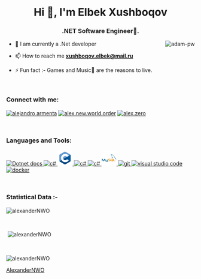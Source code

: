 <h1 align="center">Hi 👋, I'm Elbek Xushboqov</h1>
<h3 align="center"> .NET Software Engineer🌟.</h3>

<p><img align="right" src="https://github.com/Adam-pw/Adam-pw/blob/main/animation_500_kxa883sd.gif" alt="adam-pw" /></p>


- 🌱 I am currently a .Net developer

- 📫 How to reach me **xushboqov.elbek@mail.ru**

- ⚡ Fun fact :- Games and Music🎵 are the reasons to live.

<br>

<h3 align="left">Connect with me:</h3>
<p align="left">
  <a href="https://www.linkedin.com/in/elbek-khushboqoff-095779239/" target="blank"><img align="center"
      src="https://raw.githubusercontent.com/rahuldkjain/github-profile-readme-generator/master/src/images/icons/Social/linked-in-alt.svg"
      alt="alejandro armenta" height="30" width="40" /></a>
  <a href="https://www.instagram.com/khushboqof/" target="blank"><img align="center"
      src="https://raw.githubusercontent.com/rahuldkjain/github-profile-readme-generator/master/src/images/icons/Social/instagram.svg"
      alt="alex.new.world.order" height="30" width="40" /></a>
  <a href="https://t.me/khushboqoff" target="blank"><img align="center"
      src="https://upload.wikimedia.org/wikipedia/commons/thumb/8/82/Telegram_logo.svg/480px-Telegram_logo.svg.png"
      alt="alex.zero" height="30" width="40" /></a>
</p>

<br>

<h3 align="left">Languages and Tools:</h3>
<p align="left"> <a href="https://dotnet.microsoft.com/en-us//" target="_blank" rel="noreferrer"> <img
      src="https://upload.wikimedia.org/wikipedia/commons/thumb/7/7d/Microsoft_.NET_logo.svg/2048px-Microsoft_.NET_logo.svg.png"
      alt="Dotnet docs" width="40" height="40" /> </a> </a> <a href="https://dotnet.microsoft.com/en-us//" target="_blank" rel="noreferrer">
  <a href="https://learn.microsoft.com/en-us/dotnet/csharp/" target="_blank" rel="noreferrer">
    <img src="https://cdn.cdnlogo.com/logos/c/27/c.svg"
      alt="c#" width="40" height="40" /> </a> <a href="https://learn.microsoft.com/en-us/dotnet/csharp/" target="_blank"
  <a href="https://www.learn-c.org/" target="_blank" rel="noreferrer">
    <img src="https://raw.githubusercontent.com/github/explore/f3e22f0dca2be955676bc70d6214b95b13354ee8/topics/c/c.png"
      alt="c#" width="40" height="40" /> </a> <a href="https://www.learn-c.org/" target="_blank"
  <a href="https://www.codecademy.com/learn/learn-c-plus-plus" target="_blank" rel="noreferrer">
    <img src="https://upload.wikimedia.org/wikipedia/commons/thumb/1/18/ISO_C%2B%2B_Logo.svg/1200px-ISO_C%2B%2B_Logo.svg.png"
      alt="c#" width="40" height="40" /> </a> <a href="https://www.codecademy.com/learn/learn-c-plus-plus" target="_blank"
  <a href="https://www.python.org/" target="_blank" rel="noreferrer">
    <img src="https://logicoretech.com/wp-content/uploads/2022/05/Python-Symbol.png"
      alt="c#" width="40" height="40" /> </a> <a href="https://www.python.org/" target="_blank"
  </a> <a href="https://www.mysql.com/" target="_blank" rel="noreferrer"> <img
      src="https://raw.githubusercontent.com/devicons/devicon/master/icons/mysql/mysql-original-wordmark.svg"
      alt="mysql" width="40" height="40" /> </a> </a> <a href="https://git-scm.com/" target="_blank" rel="noreferrer"> <img
      src="https://upload.wikimedia.org/wikipedia/commons/e/e0/Git-logo.svg"
      alt="git" width="40" height="40" /> </a> <a href="https://code.visualstudio.com/" target="_blank" rel="noreferrer">
    <img
      src="https://upload.wikimedia.org/wikipedia/commons/9/9a/Visual_Studio_Code_1.35_icon.svg"
      alt="visual studio code" width="40" height="40" /> </a> <a href="https://www.docker.com/" target="_blank"
    rel="noreferrer"> <img
      src="https://cdn.cdnlogo.com/logos/d/41/docker.svg" alt="docker"
      width="40" height="40" /> </a> </p>

<br>

<h3>Statistical Data :-</h3>
<p><img align="center"
    src="https://github-readme-stats.vercel.app/api/top-langs?username=alexanderNWO&show_icons=true&locale=en&bg_color=0d1117&text_color=ffffff&layout=compact"
    alt="alexanderNWO" 
    bg_color=#808080/></p>

<br>

<p>&nbsp;<img align="center" src="https://github-readme-stats.vercel.app/api?username=alexanderNWO&show_icons=true&locale=en&bg_color=0d1117&text_color=ffffff&repo=convoychat"
    alt="alexanderNWO" /></p>

<br>

<p><img align="center" src="https://github-readme-streak-stats.herokuapp.com/?user=alexanderNWO&theme=dark&background=0d1117&date_format=M%20j%5B%2C%20Y%5D" alt="alexanderNWO" /></p>

[AlexanderNWO](https://github.com/alexanderNWO)
